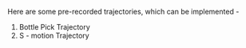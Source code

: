 Here are some pre-recorded trajectories, which can be implemented - 

1. Bottle Pick Trajectory
2. S - motion Trajectory
